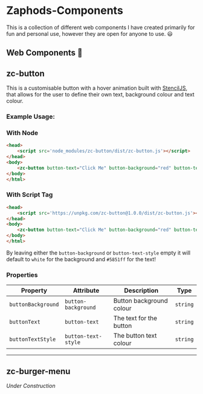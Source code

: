 # Zaphods-Components
This is a collection of different web components I have created primarily for fun and personal use, however they are open for anyone to use. 😃

## Web Components 🚀

## zc-button
This is a customisable button with a hover animation built with [StencilJS](https://stenciljs.com/), that allows for the user to define their own text, background colour and text colour.

### Example Usage:

### With Node
```html
<head>
    <script src='node_modules/zc-button/dist/zc-button.js'></script>
</head>
<body>
    <zc-button button-text="Click Me" button-background="red" button-text-style="white"></zc-button>
</body>
</html>
```

### With Script Tag
```html
<head>
    <script src='https://unpkg.com/zc-button@1.0.0/dist/zc-button.js'></script>
</head>
<body>
    <zc-button button-text="Click Me" button-background="red" button-text-style="white"></zc-button>
</body>
</html>
```

By leaving either the `button-background` or `button-text-style` empty it will default to `white` for the background and `#5851ff` for the text!

### Properties

| Property           | Attribute           | Description               | Type     |
| ------------------ | ------------------- | ------------------------- | -------- |
| `buttonBackground` | `button-background` | Button background colour  | `string` |
| `buttonText`       | `button-text`       | The text for the button   | `string` |
| `buttonTextStyle`  | `button-text-style` | The button text colour    | `string` |


----------------------------------------------

## zc-burger-menu
*Under Construction*